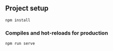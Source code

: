 ## Project setup
```
npm install
```

### Compiles and hot-reloads for production
```
npm run serve
```
